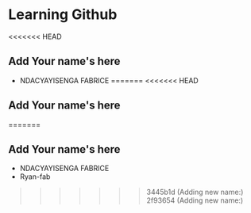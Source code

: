 # Learning Github
<<<<<<< HEAD
## Add Your name's here

-  NDACYAYISENGA FABRICE
=======
<<<<<<< HEAD
## Add Your name's here
=======
## Add Your name's here

-  NDACYAYISENGA FABRICE
-  Ryan-fab
>>>>>>> 3445b1d (Adding new name:)
>>>>>>> 2f93654 (Adding new name:)
